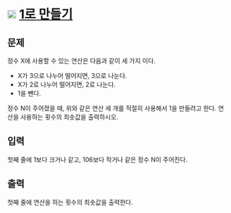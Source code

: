 # <img src="https://d2gd6pc034wcta.cloudfront.net/tier/8.svg" class="solvedac-tier" width=20> [1로 만들기](https://www.acmicpc.net/problem/1463)

## 문제
정수 X에 사용할 수 있는 연산은 다음과 같이 세 가지 이다.

- X가 3으로 나누어 떨어지면, 3으로 나눈다.
- X가 2로 나누어 떨어지면, 2로 나눈다.
- 1을 뺀다.

정수 N이 주어졌을 때, 위와 같은 연산 세 개를 적절히 사용해서 1을 만들려고 한다. 연산을 사용하는 횟수의 최솟값을 출력하시오.

## 입력
첫째 줄에 1보다 크거나 같고, 106보다 작거나 같은 정수 N이 주어진다.

## 출력
첫째 줄에 연산을 하는 횟수의 최솟값을 출력한다.
